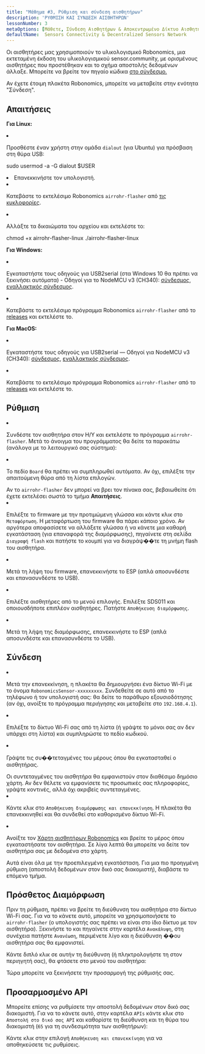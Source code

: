 ```yaml
---
title: "Μάθημα #3, Ρύθμιση και σύνδεση αισθητήρων"
description: 'ΡΥΘΜΙΣΗ ΚΑΙ ΣΥΝΔΕΣΗ ΑΙΣΘΗΤΗΡΩΝ'
lessonNumber: 3
metaOptions: [Μάθετε, Σύνδεση Αισθητήρων & Αποκεντρωμένο Δίκτυο Αισθητήρων]
defaultName:  Sensors Connectivity & Decentralized Sensors Network
---
```


Οι αισθητήρες μας χρησιμοποιούν το υλικολογισμικό Robonomics, μια εκτεταμένη έκδοση του υλικολογισμικού sensor.community, με ορισμένους αισθητήρες που προστέθηκαν και το σχήμα αποστολής δεδομένων άλλαξε. Μπορείτε να βρείτε τον πηγαίο κώδικα [στο σύνδεσμο.](https://github.com/LoSk-p/sensors-software/tree/master/airrohr-firmware)

Αν έχετε έτοιμη πλακέτα Robonomics, μπορείτε να μεταβείτε στην ενότητα "Σύνδεση".

## Απαιτήσεις

**Για Linux:**

<List type="numbers">

<li>

Προσθέστε έναν χρήστη στην ομάδα `dialout` (για Ubuntu) για πρόσβαση στη θύρα USB:

<LessonCodeWrapper language="bash" noLines>sudo usermod -a -G dialout $USER</LessonCodeWrapper>

</li>

<li>Επανεκκινήστε τον υπολογιστή.</li>

<li>

Κατεβάστε το εκτελέσιμο Robonomics `airrohr-flasher` από [τις κυκλοφορίες](https://github.com/airalab/sensors-connectivity/releases).

</li>

<li>

Αλλάξτε τα δικαιώματα του αρχείου και εκτελέστε το:

<LessonCodeWrapper language="bash">chmod +x airrohr-flasher-linux
./airrohr-flasher-linux</LessonCodeWrapper>


</li>

</List>


**Για Windows:**

<List type="numbers">

<li>

Εγκαταστήστε τους οδηγούς για USB2serial (στα Windows 10 θα πρέπει να ξεκινήσει αυτόματα) - Οδηγοί για το NodeMCU v3 (CH340): [σύνδεσμος](http://www.wch.cn/downloads/file/5.html), [εναλλακτικός σύνδεσμος](https://d.inf.re/luftdaten/CH341SER.ZIP). 

</li>

<li>

Κατεβάστε το εκτελέσιμο πρόγραμμα Robonomics `airrohr-flasher` από το [releases](https://github.com/airalab/sensors-connectivity/releases) και εκτελέστε το.

</li>

</List>

**Για MacOS:**

<List type="numbers">

<li>

Εγκαταστήστε τους οδηγούς για USB2serial — Οδηγοί για NodeMCU v3 (CH340): [σύνδεσμος](http://www.wch.cn/downloads/file/178.html), [εναλλακτικός σύνδεσμος](https://d.inf.re/luftdaten/CH341SER_MAC.ZIP).

</li>

<li>

Κατεβάστε το εκτελέσιμο πρόγραμμα Robonomics `airrohr-flasher` από το [releases](https://github.com/airalab/sensors-connectivity/releases) και εκτελέστε το.

</li>

</List>


## Ρύθμιση

<List type="numbers">

<li>

Συνδέστε τον αισθητήρα στον Η/Υ και εκτελέστε το πρόγραμμα `airrohr-flasher`. Μετά το άνοιγμα του προγράμματος θα δείτε τα παρακάτω (ανάλογα με το λειτουργικό σας σύστημα):

<LessonImages imageClasses="mb" src="sensors-connectivity-course/lesson-3-0.png" alt="tutorial image"/>

</li>

<li>

Το πεδίο `Board` θα πρέπει να συμπληρωθεί αυτόματα. Αν όχι, επιλέξτε την απαιτούμενη θύρα από τη λίστα επιλογών.

<RoboAcademyNote type="okay" title="INFO">
Αν το <code>airrohr-flasher</code> δεν μπορεί να βρει τον πίνακα σας, βεβαιωθείτε ότι έχετε εκτελέσει σωστά το τμήμα <b>Απαιτήσεις</b>.
</RoboAcademyNote>

</li>

<li>

Επιλέξτε το firmware με την προτιμώμενη γλώσσα και κάντε κλικ στο `Μεταφόρτωση`. Η μεταφόρτωση του firmware θα πάρει κάποιο χρόνο. Αν αργότερα αποφασίσετε να αλλάξετε γλώσσα ή να κάνετε μια καθαρή εγκατάσταση (για επαναφορά της διαμόρφωσης), πηγαίνετε στη σελίδα `Διαγραφή flash` και πατήστε το κουμπί για να διαγράψ��τε τη μνήμη flash του αισθητήρα.

</li>

<li>

Μετά τη λήψη του firmware, επανεκκινήστε το ESP (απλά αποσυνδέστε και επανασυνδέστε το USB).

</li>

<li>

Επιλέξτε αισθητήρες από το μενού επιλογής. Επιλέξτε SDS011 και οποιουσδήποτε επιπλέον αισθητήρες. Πατήστε `Αποθήκευση διαμόρφωσης`.

</li>

<li>

Μετά τη λήψη της διαμόρφωσης, επανεκκινήστε το ESP (απλά αποσυνδέστε και επανασυνδέστε το USB).

</li>

</List>

## Σύνδεση

<List type="numbers">

<li>

Μετά την επανεκκίνηση, η πλακέτα θα δημιουργήσει ένα δίκτυο Wi-Fi με το όνομα `RobonomicsSensor-xxxxxxxxx`. Συνδεθείτε σε αυτό από το τηλέφωνο ή τον υπολογιστή σας: θα δείτε το παράθυρο εξουσιοδότησης (αν όχι, ανοίξτε το πρόγραμμα περιήγησης και μεταβείτε στο `192.168.4.1`).

</li>

<li>

Επιλέξτε το δίκτυο Wi-Fi σας από τη λίστα (ή γράψτε το μόνοι σας αν δεν υπάρχει στη λίστα) και συμπληρώστε το πεδίο κωδικού.

</li>

<li>

Γράψτε τις συ��τεταγμένες του μέρους όπου θα εγκατασταθεί ο αισθητήρας.

<RoboAcademyNote type="warning" title="WARNING">
Οι συντεταγμένες του αισθητήρα θα εμφανιστούν στον διαθέσιμο δημόσιο χάρτη. Αν δεν θέλετε να εμφανίσετε τις προσωπικές σας πληροφορίες, γράψτε κοντινές, αλλά όχι ακριβείς συντεταγμένες.
</RoboAcademyNote>

<LessonImages src="sensors-connectivity-course/lesson-3-1.png" alt="tutorial image"/>

</li>

<li>

Κάντε κλικ στο `Αποθήκευση διαμόρφωσης και επανεκκίνηση`. Η πλακέτα θα επανεκκινηθεί και θα συνδεθεί στο καθορισμένο δίκτυο Wi-Fi.

</li>

<li>

Ανοίξτε τον [Χάρτη αισθητήρων Robonomics](https://sensors.robonomics.network/#/) και βρείτε το μέρος όπου εγκαταστήσατε τον αισθητήρα. Σε λίγα λεπτά θα μπορείτε να δείτε τον αισθητήρα σας με δεδομένα στο χάρτη.


<LessonImages src="sensors-connectivity-course/lesson-3-2.jpg" alt="tutorial image"/>

</li>

</List>

Αυτά είναι όλα με την προεπιλεγμένη εγκατάσταση. Για μια πιο προηγμένη ρύθμιση (αποστολή δεδομένων στον δικό σας διακομιστή), διαβάστε το επόμενο τμήμα.

## Πρόσθετος Διαμόρφωση

Πριν τη ρύθμιση, πρέπει να βρείτε τη διεύθυνση του αισθητήρα στο δίκτυο Wi-Fi σας. Για να το κάνετε αυτό, μπορείτε να χρησιμοποιήσετε το `airrohr-flasher` (ο υπολογιστής σας πρέπει να είναι στο ίδιο δίκτυο με τον αισθητήρα). Ξεκινήστε το και πηγαίνετε στην καρτέλα `Ανακάλυψη`, στη συνέχεια πατήστε `Ανανέωση`, περιμένετε λίγο και η διεύθυνση ��ου αισθητήρα σας θα εμφανιστεί.

<LessonImages imageClasses="mb" src="sensors-connectivity-course/lesson-3-3.png" alt="tutorial image"/>

Κάντε διπλό κλικ σε αυτήν τη διεύθυνση (ή πληκτρολογήστε τη στον περιηγητή σας), θα φτάσετε στο μενού του αισθητήρα:

<LessonImages imageClasses="mb" src="sensors-connectivity-course/lesson-3-4.png" alt="tutorial image"/>

Τώρα μπορείτε να ξεκινήσετε την προσαρμογή της ρύθμισής σας.


## Προσαρμοσμένο API

Μπορείτε επίσης να ρυθμίσετε την αποστολή δεδομένων στον δικό σας διακομιστή. Για να το κάνετε αυτό, στην καρτέλα `APIs` κάντε κλικ στο `Αποστολή στο δικό σας API` και καθορίστε τη διεύθυνση και τη θύρα του διακομιστή (`65` για τη συνδεσιμότητα των αισθητήρων):

<LessonImages imageClasses="mb" src="sensors-connectivity-course/lesson-3-6.png" alt="tutorial image"/>

Κάντε κλικ στην επιλογή `Αποθήκευση και επανεκκίνηση` για να αποθηκεύσετε τις ρυθμίσεις.